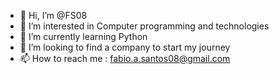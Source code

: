 - 👋 Hi, I’m @FS08
- 👀 I’m interested in Computer programming and technologies 
- 🌱 I’m currently learning Python
- 💞️ I’m looking to find a company to start my journey
- 📫 How to reach me : fabio.a.santos08@gmail.com

<!---
FS08/FS08 is a ✨ special ✨ repository because its `README.md` (this file) appears on your GitHub profile.
You can click the Preview link to take a look at your changes.
--->
